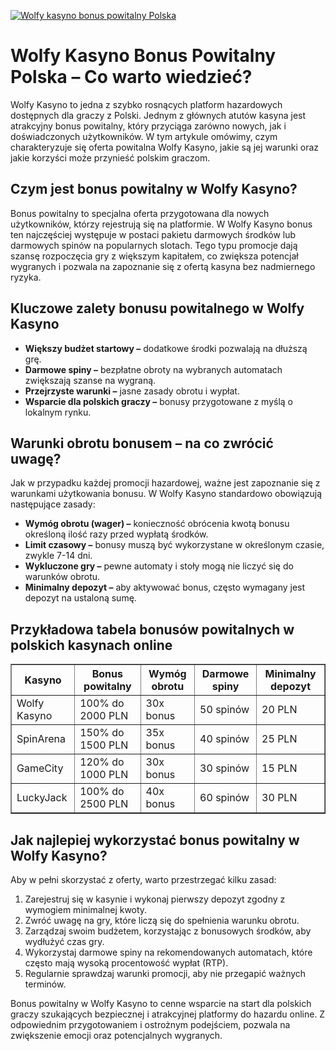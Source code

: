 [![Wolfy kasyno bonus powitalny Polska](https://123-caf.pages.dev/gitsignup.png)](https://vrmoo.ru/Bt82HjjY)

<h1>Wolfy Kasyno Bonus Powitalny Polska – Co warto wiedzieć?</h1> <p>Wolfy Kasyno to jedna z szybko rosnących platform hazardowych dostępnych dla graczy z Polski. Jednym z głównych atutów kasyna jest atrakcyjny bonus powitalny, który przyciąga zarówno nowych, jak i doświadczonych użytkowników. W tym artykule omówimy, czym charakteryzuje się oferta powitalna Wolfy Kasyno, jakie są jej warunki oraz jakie korzyści może przynieść polskim graczom.</p>  <h2>Czym jest bonus powitalny w Wolfy Kasyno?</h2> <p>Bonus powitalny to specjalna oferta przygotowana dla nowych użytkowników, którzy rejestrują się na platformie. W Wolfy Kasyno bonus ten najczęściej występuje w postaci pakietu darmowych środków lub darmowych spinów na popularnych slotach. Tego typu promocje dają szansę rozpoczęcia gry z większym kapitałem, co zwiększa potencjał wygranych i pozwala na zapoznanie się z ofertą kasyna bez nadmiernego ryzyka.</p>  <h2>Kluczowe zalety bonusu powitalnego w Wolfy Kasyno</h2> <ul>   <li><strong>Większy budżet startowy –</strong> dodatkowe środki pozwalają na dłuższą grę.</li>   <li><strong>Darmowe spiny –</strong> bezpłatne obroty na wybranych automatach zwiększają szanse na wygraną.</li>   <li><strong>Przejrzyste warunki –</strong> jasne zasady obrotu i wypłat.</li>   <li><strong>Wsparcie dla polskich graczy –</strong> bonusy przygotowane z myślą o lokalnym rynku.</li> </ul>  <h2>Warunki obrotu bonusem – na co zwrócić uwagę?</h2> <p>Jak w przypadku każdej promocji hazardowej, ważne jest zapoznanie się z warunkami użytkowania bonusu. W Wolfy Kasyno standardowo obowiązują następujące zasady:</p> <ul>   <li><strong>Wymóg obrotu (wager) –</strong> konieczność obrócenia kwotą bonusu określoną ilość razy przed wypłatą środków.</li>   <li><strong>Limit czasowy –</strong> bonusy muszą być wykorzystane w określonym czasie, zwykle 7-14 dni.</li>   <li><strong>Wykluczone gry –</strong> pewne automaty i stoły mogą nie liczyć się do warunków obrotu.</li>   <li><strong>Minimalny depozyt –</strong> aby aktywować bonus, często wymagany jest depozyt na ustaloną sumę.</li> </ul>  <h2>Przykładowa tabela bonusów powitalnych w polskich kasynach online</h2> <table border="1" cellspacing="0" cellpadding="8">   <thead>     <tr>       <th>Kasyno</th>       <th>Bonus powitalny</th>       <th>Wymóg obrotu</th>       <th>Darmowe spiny</th>       <th>Minimalny depozyt</th>     </tr>   </thead>   <tbody>     <tr>       <td>Wolfy Kasyno</td>       <td>100% do 2000 PLN</td>       <td>30x bonus</td>       <td>50 spinów</td>       <td>20 PLN</td>     </tr>     <tr>       <td>SpinArena</td>       <td>150% do 1500 PLN</td>       <td>35x bonus</td>       <td>40 spinów</td>       <td>25 PLN</td>     </tr>     <tr>       <td>GameCity</td>       <td>120% do 1000 PLN</td>       <td>30x bonus</td>       <td>30 spinów</td>       <td>15 PLN</td>     </tr>     <tr>       <td>LuckyJack</td>       <td>100% do 2500 PLN</td>       <td>40x bonus</td>       <td>60 spinów</td>       <td>30 PLN</td>     </tr>   </tbody> </table>  <h2>Jak najlepiej wykorzystać bonus powitalny w Wolfy Kasyno?</h2> <p>Aby w pełni skorzystać z oferty, warto przestrzegać kilku zasad:</p> <ol>   <li>Zarejestruj się w kasynie i wykonaj pierwszy depozyt zgodny z wymogiem minimalnej kwoty.</li>   <li>Zwróć uwagę na gry, które liczą się do spełnienia warunku obrotu.</li>   <li>Zarządzaj swoim budżetem, korzystając z bonusowych środków, aby wydłużyć czas gry.</li>   <li>Wykorzystaj darmowe spiny na rekomendowanych automatach, które często mają wysoką procentowość wypłat (RTP).</li>   <li>Regularnie sprawdzaj warunki promocji, aby nie przegapić ważnych terminów.</li> </ol>  <p>Bonus powitalny w Wolfy Kasyno to cenne wsparcie na start dla polskich graczy szukających bezpiecznej i atrakcyjnej platformy do hazardu online. Z odpowiednim przygotowaniem i ostrożnym podejściem, pozwala na zwiększenie emocji oraz potencjalnych wygranych.</p>